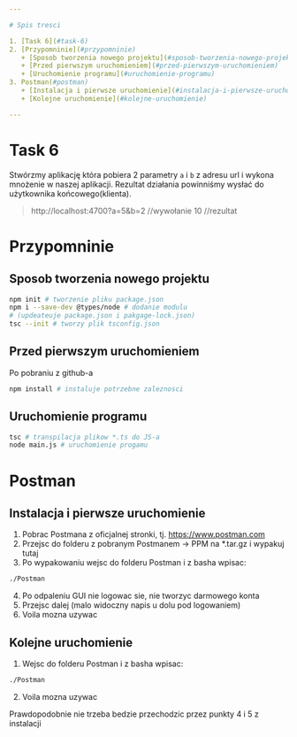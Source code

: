 ```yaml
---

# Spis tresci

1. [Task 6](#task-6)
2. [Przypomninie](#przypomninie)
   + [Sposob tworzenia nowego projektu](#sposob-tworzenia-nowego-projektu)
   + [Przed pierwszym uruchomieniem](#przed-pierwszym-uruchomieniem)
   + [Uruchomienie programu](#uruchomienie-programu)
3. Postman(#postman)
   + [Instalacja i pierwsze uruchomienie](#instalacja-i-pierwsze-uruchomienie)
   + [Kolejne uruchomienie](#kolejne-uruchomienie)

---
```


# Task 6

Stwórzmy aplikację która pobiera 2 parametry `a` i `b` z adresu url i wykona mnożenie w naszej aplikacji. Rezultat działania powinniśmy wysłać do użytkownika końcowego(klienta). 

> http://localhost:4700?a=5&b=2 //wywołanie
> 10 //rezultat


# Przypomninie

## Sposob tworzenia nowego projektu

```bash
npm init # tworzenie pliku package.json
npm i --save-dev @types/node # dodanie modulu
# (updeateuje package.json i pakgage-lock.json)
tsc --init # tworzy plik tsconfig.json
```

## Przed pierwszym uruchomieniem

Po pobraniu z github-a


```bash
npm install # instaluje potrzebne zaleznosci
```

## Uruchomienie programu

```bash
tsc # transpilacja plikow *.ts do JS-a
node main.js # uruchomienie progamu
```

# Postman

## Instalacja i pierwsze uruchomienie

1. Pobrac Postmana z oficjalnej stronki, tj. https://www.postman.com 
2. Przejsc do folderu z pobranym Postmanem -> PPM na *.tar.gz i wypakuj tutaj
3. Po wypakowaniu wejsc do folderu Postman i z basha wpisac:

```bash
./Postman
```
4. Po odpaleniu GUI nie logowac sie, nie tworzyc darmowego konta
5. Przejsc dalej (malo widoczny napis u dolu pod logowaniem)
6. Voila mozna uzywac

## Kolejne uruchomienie

1. Wejsc do folderu Postman i z basha wpisac:

```bash
./Postman
```
2. Voila mozna uzywac

Prawdopodobnie nie trzeba bedzie przechodzic przez punkty 4 i 5 z instalacji
